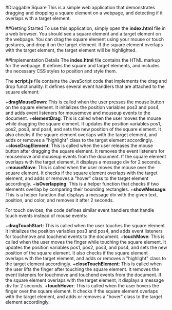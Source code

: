 #Draggable Square
This is a simple web application that demonstrates dragging and dropping a square element on a webpage, and detecting if it overlaps with a target element.

##Getting Started
To use this application, simply open the **index.html** file in a web browser. You should see a square element and a target element on the webpage. You can drag the square element using your mouse or touch gestures, and drop it on the target element. If the square element overlaps with the target element, the target element will be highlighted.

##Implementation Details
The **index.html** file contains the HTML markup for the webpage. It defines the square and target elements, and includes the necessary CSS styles to position and style them.

The **script.js** file contains the JavaScript code that implements the drag and drop functionality. It defines several event handlers that are attached to the square element:

+**dragMouseDown**: This is called when the user presses the mouse button on the square element. It initializes the position variables pos3 and pos4, and adds event listeners for mousemove and mouseup events to the document.
+**elementDrag**: This is called when the user moves the mouse while dragging the square element. It updates the position variables pos1, pos2, pos3, and pos4, and sets the new position of the square element. It also checks if the square element overlaps with the target element, and adds or removes a "highlight" class to the target element accordingly.
+**closeDragElement**: This is called when the user releases the mouse button after dragging the square element. It removes the event listeners for mousemove and mouseup events from the document. If the square element overlaps with the target element, it displays a message div for 2 seconds.
+**mouseMove**: This is called when the user moves the mouse over the square element. It checks if the square element overlaps with the target element, and adds or removes a "hover" class to the target element accordingly.
+**isOverlapping**: This is a helper function that checks if two elements overlap by comparing their bounding rectangles.
+**showMessage**: This is a helper function that displays a message div with the given text, position, and color, and removes it after 2 seconds.


For touch devices, the code defines similar event handlers that handle touch events instead of mouse events:

+**dragTouchStart**: This is called when the user touches the square element. It initializes the position variables pos3 and pos4, and adds event listeners for touchmove and touchend events to the document.
+**touchMove**: This is called when the user moves the finger while touching the square element. It updates the position variables pos1, pos2, pos3, and pos4, and sets the new position of the square element. It also checks if the square element overlaps with the target element, and adds or removes a "highlight" class to the target element accordingly.
+**closeTouchElement**: This is called when the user lifts the finger after touching the square element. It removes the event listeners for touchmove and touchend events from the document. If the square element overlaps with the target element, it displays a message div for 2 seconds.
+**touchHover**: This is called when the user hovers the finger over the square element. It checks if the square element overlaps with the target element, and adds or removes a "hover" class to the target element accordingly.
